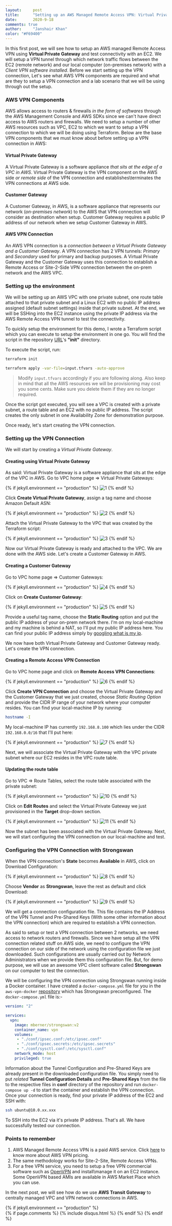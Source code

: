 ```yaml
---
layout:     post
title:      "Setting up an AWS Managed Remote Access VPN: Virtual Private Gateway"
date:       2020-9-18
comments: true
author:     "Janshair Khan"
color: "#F69400"
---
```


In this first post, we will see how to setup an AWS managed Remote Access VPN using **Virtual Private Gateway** and test connectivity with an EC2. We will setup a VPN tunnel through which network traffic flows between the EC2 (remote network) and our local computer (on-premises network) with a *Client VPN software installed*. Before we start setting up the VPN connection, Let's see what AWS VPN components are required and what are they to setup a VPN connection and a lab scenario that we will be using through out the setup. 

### AWS VPN Components

AWS allows access to routers & firewalls *in the form of softwares* through the AWS Management Console and AWS SDKs since we can't have direct access to AWS routers and firewalls. We need to setup a number of other AWS resources such as VPC, EC2 to which we want to setup a VPN connection to which we will be doing using Terraform. Below are the base VPN components that we must know about before setting up a VPN connection in AWS: 

#### Virtual Private Gateway

A Virtual Private Gateway is a software appliance *that sits at the edge of a VPC in AWS*. Virtual Private Gateway is the VPN component on the AWS side *or remote side* of the VPN connection and establishes\terminates the VPN connections at AWS side.

#### Customer Gateway

A Customer Gateway, in AWS, is a software appliance that represents our network (*on-premises network*) to the AWS that VPN connection will consider as destination when setup. Customer Gateway requires a public IP address of our network when we setup Customer Gateway in AWS.

#### AWS VPN Connection

An AWS VPN connection is a *connection between a Virtual Private Gateway and a Customer Gateway*. A VPN connection has 2 VPN tunnels: *Primary* and *Secondary* used for primary and backup purposes. A Virtual Private Gateway and the Customer Gateway uses this connection to establish a Remote Access or Site-2-Side VPN connection between the on-prem network and the AWS VPC.

### Setting up the environment

We will be setting up an AWS VPC with one private subnet, one route table attached to that private subnet and a Linux EC2 with no public IP address assigned (default subnet settings) inside that private subnet. At the end, we will be SSHing into the EC2 instance using the private IP address via the AWS Remote Access VPN tunnel to test the connectivity.

To quickly setup the environment for this demo, I wrote a Terraform script which you can execute to setup the environment in one go. You will find the script in the repository [URL](https://github.com/kjanshair/aws-vpn-docker)'s **"init"** directory.

To execute the script, run:

```bash
terraform init
```

```bash
terraform apply -var-file=input.tfvars -auto-approve
```

> Modify `input.tfvars` accordingly if you are following along. Also keep in mind that all the AWS resources we will be provisioning may cost you some cents. Make sure you delete them if they are no longer required.

Once the script got executed, you will see a VPC is created with a private subnet, a route table and an EC2 with no public IP address. The script creates the only subnet in one Availability Zone for demonstration purpose.

Once ready, let's start creating the VPN connection.

### Setting up the VPN Connection

We will start by creating a *Virtual Private Gateway*.

#### Creating using Virtual Private Gateway

As said: Virtual Private Gateway is a software appliance that sits at the edge of the VPC in AWS. Go to VPC home page => Virtual Private Gateways:

{% if jekyll.environment == "production" %}
<img src="https://kjanshair.blob.core.windows.net/aws/setting-up-aws-managed-s2s-vpn-vpg-1-2/1.png" alt="1" class="img-responsive center-block"/>
{% endif %}

Click **Create Virtual Private Gateway**, assign a tag name and choose Amazon Default ASN:

{% if jekyll.environment == "production" %}
<img src="https://kjanshair.blob.core.windows.net/aws/setting-up-aws-managed-s2s-vpn-vpg-1-2/2.png" alt="2" class="img-responsive center-block"/>
{% endif %}

Attach the Virtual Private Gateway to the VPC that was created by the Terraform script:

{% if jekyll.environment == "production" %}
<img src="https://kjanshair.blob.core.windows.net/aws/setting-up-aws-managed-s2s-vpn-vpg-1-2/3.png" alt="3" class="img-responsive center-block"/>
{% endif %}

Now our Virtual Private Gateway is ready and attached to the VPC. We are done with the AWS side. Let's create a Customer Gateway in AWS.

#### Creating a Customer Gateway

Go to VPC home page => Customer Gateways:

{% if jekyll.environment == "production" %}
<img src="https://kjanshair.blob.core.windows.net/aws/setting-up-aws-managed-s2s-vpn-vpg-1-2/4.png" alt="4" class="img-responsive center-block"/>
{% endif %}

Click on **Create Customer Gateway**:

{% if jekyll.environment == "production" %}
<img src="https://kjanshair.blob.core.windows.net/aws/setting-up-aws-managed-s2s-vpn-vpg-1-2/5.png" alt="5" class="img-responsive center-block"/>
{% endif %}

Provide a useful tag name, choose the **Static Routing** option and put the public IP address of your on-prem network there. I'm on my local-machine and my machine is behind a NAT, so I'll put my public IP address here. You can find your public IP address simply by [googling what is my ip](http://bfy.tw/2mP).

We now have both Virtual Private Gateway and Customer Gateway ready. Let's create the VPN connection.

#### Creating a Remote Access VPN Connection

Go to VPC home page and click on **Remote Access VPN Connections**:

{% if jekyll.environment == "production" %}
<img src="https://kjanshair.blob.core.windows.net/aws/setting-up-aws-managed-s2s-vpn-vpg-1-2/6.png" alt="6" class="img-responsive center-block"/>
{% endif %}

Click **Create VPN Connection** and choose the Virtual Private Gateway and the Customer Gateway that we just created, choose *Static Routing Option* and provide the CIDR IP range of your network where your computer resides. You can find your local-machine IP by running:

```bash
hostname -I
```

My local-machine IP has currently `192.168.8.100` which lies under the CIDR `192.168.0.0/16` that I'll put here:

{% if jekyll.environment == "production" %}
<img src="https://kjanshair.blob.core.windows.net/aws/setting-up-aws-managed-s2s-vpn-vpg-1-2/7.png" alt="7" class="img-responsive center-block"/>
{% endif %}

Next, we will associate the Virtual Private Gateway with the VPC private subnet where our EC2 resides in the VPC route table.

#### Updating the route table

Go to VPC => Route Tables, select the route table associated with the private subnet:

{% if jekyll.environment == "production" %}
<img src="https://kjanshair.blob.core.windows.net/aws/setting-up-aws-managed-s2s-vpn-vpg-1-2/10.png" alt="10" class="img-responsive center-block"/>
{% endif %}

Click on **Edit Routes** and select the Virtual Private Gateway we just provisioned in the **Target** drop-down section.

{% if jekyll.environment == "production" %}
<img src="https://kjanshair.blob.core.windows.net/aws/setting-up-aws-managed-s2s-vpn-vpg-1-2/11.png" alt="11" class="img-responsive center-block"/>
{% endif %}

Now the subnet has been associated with the Virtual Private Gateway. Next, we will start configuring the VPN connection on our local-machine and test.

### Configuring the VPN Connection with Strongswan

When the VPN connection's **State** becomes **Available** in AWS, click on Download Configuration:

{% if jekyll.environment == "production" %}
<img src="https://kjanshair.blob.core.windows.net/aws/setting-up-aws-managed-s2s-vpn-vpg-1-2/8.png" alt="8" class="img-responsive center-block"/>
{% endif %}

Choose **Vendor** as **Strongswan**, leave the rest as default and click Download:

{% if jekyll.environment == "production" %}
<img src="https://kjanshair.blob.core.windows.net/aws/setting-up-aws-managed-s2s-vpn-vpg-1-2/9.png" alt="9" class="img-responsive center-block"/>
{% endif %}

We will get a connection configuration file. This file contains the IP Address of the VPN Tunnel and Pre-Shared Keys (With some other information about the VPN connection) which are required to establish a VPN connection.

As said to setup or test a VPN connection between 2 networks, we need access to network routers and firewalls. Since we have setup all the VPN connection related stuff on AWS side, we need to configure the VPN connection on our side of the network using the configuration file we just downloaded. Such configurations are usually carried out by Network Administrators when we provide them this configuration file. But, for demo purpose, we will use an awesome VPC client software called **Strongswan** on our computer to test the connection.

We will be configuring the VPN connection using Strongswan running inside a Docker container. I have created a `docker-compose.yml` file for you in the `aws-vpn-docker` [repository](https://github.com/kjanshair/aws-vpn-docker) which has Strongswan preconfigured. The `docker-compose.yml` file is:-

```yaml
version: "2"

services:
  vpn:
    image: mberner/strongswan:v2
    container_name: vpn
    volumes:
     - "./conf/ipsec.conf:/etc/ipsec.conf"
     - "./conf/ipsec.secrets:/etc/ipsec.secrets"
     - "./conf/sysctl.conf:/etc/sysctl.conf"
    network_mode: host
    privileged: true
```

Information about the Tunnel Configuration and Pre-Shared Keys are already present in the downloaded configuration file. You simply need to put *related* **Tunnel Configuration Details** and **Pre-Shared Keys** from the file to the respective files in **conf** directory of the repository and run `docker-compose up -d` to start the container and establish the VPN connection. Once your connection is ready, find your private IP address of the EC2 and SSH with:

```bash
ssh ubuntu@10.0.xx.xxx
```

To SSH into the EC2 via it's private IP address. That's all. We have successfully tested our connection.

### Points to remember

1. AWS Managed Remote Access VPN is a paid AWS service. Click [here](https://aws.amazon.com/vpn/pricing/) to know more about AWS VPN pricing.
2. The same methodology works for Site-2-Site, Remote Access VPNs.
3. For a free VPN service, you need to setup a free VPN commercial software such as [OpenVPN](https://openvpn.net/) and install\manage it on an EC2 instance. Some OpenVPN based AMIs are available in AWS Market Place which you can use.

In the next post, we will see how do we use **AWS Transit Gateway** to centrally managed VPC and VPN network connections in AWS.

{% if jekyll.environment == "production" %}    
    {% if page.comments %}
      {% include disqus.html %}
    {% endif %}
{% endif %}